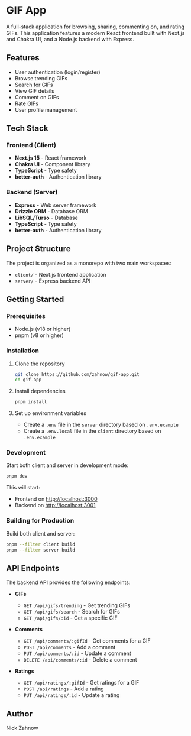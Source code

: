 # GIF App

A full-stack application for browsing, sharing, commenting on, and rating GIFs. This application features a modern React frontend built with Next.js and Chakra UI, and a Node.js backend with Express.

## Features

- User authentication (login/register)
- Browse trending GIFs
- Search for GIFs
- View GIF details
- Comment on GIFs
- Rate GIFs
- User profile management

## Tech Stack

### Frontend (Client)
- **Next.js 15** - React framework
- **Chakra UI** - Component library
- **TypeScript** - Type safety
- **better-auth** - Authentication library

### Backend (Server)
- **Express** - Web server framework
- **Drizzle ORM** - Database ORM
- **LibSQL/Turso** - Database
- **TypeScript** - Type safety
- **better-auth** - Authentication library

## Project Structure

The project is organized as a monorepo with two main workspaces:

- `client/` - Next.js frontend application
- `server/` - Express backend API

## Getting Started

### Prerequisites

- Node.js (v18 or higher)
- pnpm (v8 or higher)

### Installation

1. Clone the repository
   ```bash
   git clone https://github.com/zahnow/gif-app.git
   cd gif-app
   ```

2. Install dependencies
   ```bash
   pnpm install
   ```

3. Set up environment variables
   - Create a `.env` file in the `server` directory based on `.env.example`
   - Create a `.env.local` file in the `client` directory based on `.env.example`

### Development

Start both client and server in development mode:

```bash
pnpm dev
```

This will start:
- Frontend on [http://localhost:3000](http://localhost:3000)
- Backend on [http://localhost:3001](http://localhost:3001)

### Building for Production

Build both client and server:

```bash
pnpm --filter client build
pnpm --filter server build
```

## API Endpoints

The backend API provides the following endpoints:

- **GIFs**
  - `GET /api/gifs/trending` - Get trending GIFs
  - `GET /api/gifs/search` - Search for GIFs
  - `GET /api/gifs/:id` - Get a specific GIF

- **Comments**
  - `GET /api/comments/:gifId` - Get comments for a GIF
  - `POST /api/comments` - Add a comment
  - `PUT /api/comments/:id` - Update a comment
  - `DELETE /api/comments/:id` - Delete a comment

- **Ratings**
  - `GET /api/ratings/:gifId` - Get ratings for a GIF
  - `POST /api/ratings` - Add a rating
  - `PUT /api/ratings/:id` - Update a rating

## Author

Nick Zahnow